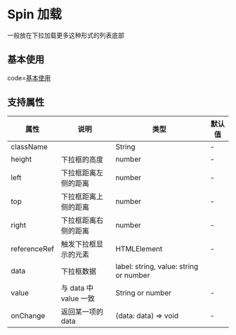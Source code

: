 # Spin 加载

一般放在下拉加载更多这种形式的列表底部

## 基本使用

code=[基本使用](select)

## 支持属性

| 属性         | 说明                  | 类型                                   | 默认值 |
| ------------ | --------------------- | -------------------------------------- | ------ |
| className    |                       | String                                 | -      |
| height       | 下拉框的高度          | number                                 | -      |
| left         | 下拉框距离左侧的距离  | number                                 | -      |
| top          | 下拉框距离上侧的距离  | number                                 | -      |
| right        | 下拉框距离右侧的距离  | number                                 | -      |
| referenceRef | 触发下拉框显示的元素  | HTMLElement                            | -      |
| data         | 下拉框数据            | label: string, value: string or number |        | - |
| value        | 与 data 中 value 一致 | String or number                       | -      |
| onChange     | 返回某一项的 data     | (data: data) => void                   | -      |
